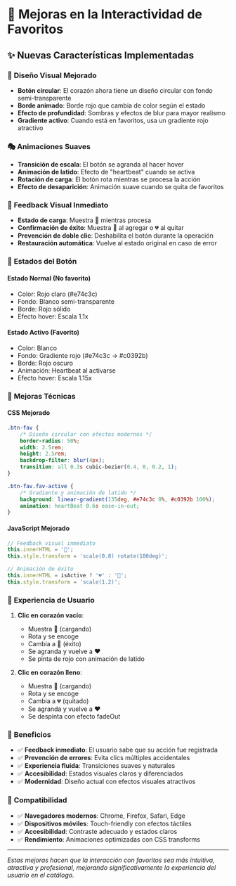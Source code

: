 # 🎨 Mejoras en la Interactividad de Favoritos

## ✨ Nuevas Características Implementadas

### 🎯 **Diseño Visual Mejorado**
- **Botón circular**: El corazón ahora tiene un diseño circular con fondo semi-transparente
- **Borde animado**: Borde rojo que cambia de color según el estado
- **Efecto de profundidad**: Sombras y efectos de blur para mayor realismo
- **Gradiente activo**: Cuando está en favoritos, usa un gradiente rojo atractivo

### 🎭 **Animaciones Suaves**
- **Transición de escala**: El botón se agranda al hacer hover
- **Animación de latido**: Efecto de "heartbeat" cuando se activa
- **Rotación de carga**: El botón rota mientras se procesa la acción
- **Efecto de desaparición**: Animación suave cuando se quita de favoritos

### 🎪 **Feedback Visual Inmediato**
- **Estado de carga**: Muestra 💫 mientras procesa
- **Confirmación de éxito**: Muestra 💖 al agregar o 💔 al quitar
- **Prevención de doble clic**: Deshabilita el botón durante la operación
- **Restauración automática**: Vuelve al estado original en caso de error

### 🎨 **Estados del Botón**

#### Estado Normal (No favorito)
- Color: Rojo claro (#e74c3c)
- Fondo: Blanco semi-transparente
- Borde: Rojo sólido
- Efecto hover: Escala 1.1x

#### Estado Activo (Favorito)
- Color: Blanco
- Fondo: Gradiente rojo (#e74c3c → #c0392b)
- Borde: Rojo oscuro
- Animación: Heartbeat al activarse
- Efecto hover: Escala 1.15x

### 🔧 **Mejoras Técnicas**

#### CSS Mejorado
```css
.btn-fav {
    /* Diseño circular con efectos modernos */
    border-radius: 50%;
    width: 2.5rem;
    height: 2.5rem;
    backdrop-filter: blur(4px);
    transition: all 0.3s cubic-bezier(0.4, 0, 0.2, 1);
}

.btn-fav.fav-active {
    /* Gradiente y animación de latido */
    background: linear-gradient(135deg, #e74c3c 0%, #c0392b 100%);
    animation: heartBeat 0.6s ease-in-out;
}
```

#### JavaScript Mejorado
```javascript
// Feedback visual inmediato
this.innerHTML = '💫';
this.style.transform = 'scale(0.8) rotate(180deg)';

// Animación de éxito
this.innerHTML = isActive ? '💔' : '💖';
this.style.transform = 'scale(1.2)';
```

### 🎯 **Experiencia de Usuario**

1. **Clic en corazón vacío**:
   - Muestra 💫 (cargando)
   - Rota y se encoge
   - Cambia a 💖 (éxito)
   - Se agranda y vuelve a ♥
   - Se pinta de rojo con animación de latido

2. **Clic en corazón lleno**:
   - Muestra 💫 (cargando)
   - Rota y se encoge
   - Cambia a 💔 (quitado)
   - Se agranda y vuelve a ♥
   - Se despinta con efecto fadeOut

### 🚀 **Beneficios**

- ✅ **Feedback inmediato**: El usuario sabe que su acción fue registrada
- ✅ **Prevención de errores**: Evita clics múltiples accidentales
- ✅ **Experiencia fluida**: Transiciones suaves y naturales
- ✅ **Accesibilidad**: Estados visuales claros y diferenciados
- ✅ **Modernidad**: Diseño actual con efectos visuales atractivos

### 🎨 **Compatibilidad**

- ✅ **Navegadores modernos**: Chrome, Firefox, Safari, Edge
- ✅ **Dispositivos móviles**: Touch-friendly con efectos táctiles
- ✅ **Accesibilidad**: Contraste adecuado y estados claros
- ✅ **Rendimiento**: Animaciones optimizadas con CSS transforms

---

*Estas mejoras hacen que la interacción con favoritos sea más intuitiva, atractiva y profesional, mejorando significativamente la experiencia del usuario en el catálogo.* 